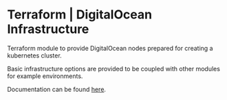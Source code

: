 # Terraform | DigitalOcean Infrastructure

Terraform module to provide DigitalOcean nodes prepared for creating a kubernetes cluster.

Basic infrastructure options are provided to be coupled with other modules for example environments.

Documentation can be found [here](./docs.md).
